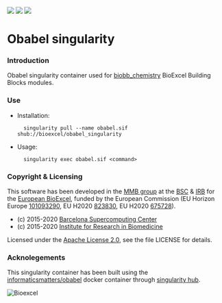[![](https://quay.io/repository/biocontainers/biobb_io/status)](https://hub.docker.com/r/informaticsmatters/obabel)
[![](https://www.singularity-hub.org/static/img/hosted-singularity--hub-%23e32929.svg)](https://singularity-hub.org/collections/3786)
[![](https://img.shields.io/badge/License-Apache%202.0-blue.svg)](https://opensource.org/licenses/Apache-2.0)

# Obabel singularity

### Introduction
Obabel singularity container used for [biobb_chemistry](https://github.com/bioexcel/biobb_chemistry) BioExcel Building Blocks modules.

### Use

* Installation:


        singularity pull --name obabel.sif shub://bioexcel/obabel_singularity


* Usage:


        singularity exec obabel.sif <command>


### Copyright & Licensing
This software has been developed in the [MMB group](http://mmb.irbbarcelona.org) at the [BSC](http://www.bsc.es/) & [IRB](https://www.irbbarcelona.org/) for the [European BioExcel](http://bioexcel.eu/), funded by the European Commission (EU Horizon Europe [101093290](https://cordis.europa.eu/project/id/101093290), EU H2020 [823830](http://cordis.europa.eu/projects/823830), EU H2020 [675728](http://cordis.europa.eu/projects/675728)).

* (c) 2015-2020 [Barcelona Supercomputing Center](https://www.bsc.es/)
* (c) 2015-2020 [Institute for Research in Biomedicine](https://www.irbbarcelona.org/)

Licensed under the
[Apache License 2.0](https://www.apache.org/licenses/LICENSE-2.0), see the file LICENSE for details.

### Acknolegements
This singularity container has been built using the [informaticsmatters/obabel](https://hub.docker.com/r/informaticsmatters/obabel) docker container through [singularity hub](https://singularity-hub.org/).

![](https://bioexcel.eu/wp-content/uploads/2019/04/Bioexcell_logo_1080px_transp.png "Bioexcel")
